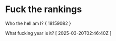 # Fuck the rankings

Who the hell am I?
{ 18159082 }

What fucking year is it?
[ 2025-03-20T02:46:40Z ]
